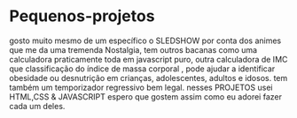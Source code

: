 # Pequenos-projetos
gosto muito mesmo de um específico o SLEDSHOW por conta dos animes que me da uma tremenda Nostalgia, tem outros bacanas como uma calculadora praticamente toda em javascript puro, outra calculadora de IMC  que classificação do índice de massa corporal , pode ajudar a identificar obesidade ou desnutrição em crianças, adolescentes, adultos e idosos. tem também um temporizador regressivo bem legal. nesses PROJETOS usei HTML,CSS & JAVASCRIPT espero que gostem assim como eu adorei fazer cada um deles.

                                                      

